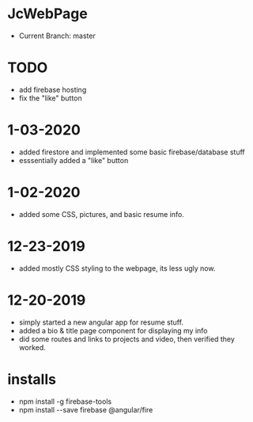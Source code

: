 # JcWebPage
- Current Branch: master

# TODO
- add firebase hosting
- fix the "like" button

# 1-03-2020
- added firestore and implemented some basic firebase/database stuff
- esssentially added a "like" button 

# 1-02-2020
- added some CSS, pictures, and basic resume info.

# 12-23-2019
- added mostly CSS styling to the webpage, its less ugly now.

# 12-20-2019
- simply started a new angular app for resume stuff.
- added a bio & title page component for displaying my info
- did some routes and links to projects and video, then verified they worked.

# installs
- npm install -g firebase-tools
- npm install --save firebase @angular/fire
